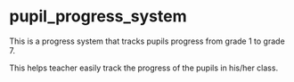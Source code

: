 # pupil_progress_system
This is a progress system that tracks pupils progress from grade 1 to grade 7.

This helps teacher easily track the progress of the pupils in his/her class.
